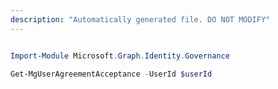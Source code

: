 ```yaml
---
description: "Automatically generated file. DO NOT MODIFY"
---
```


```powershell

Import-Module Microsoft.Graph.Identity.Governance

Get-MgUserAgreementAcceptance -UserId $userId

```